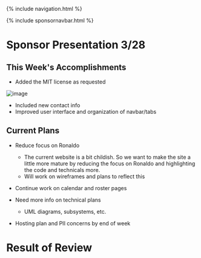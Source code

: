 {% include navigation.html %}

{% include sponsornavbar.html %}

# Sponsor Presentation 3/28

## This Week's Accomplishments

- Added the MIT license as requested

![image](https://user-images.githubusercontent.com/89219486/159780557-bbdc4de6-afcd-435a-8a89-f80fc60ccc6b.png)

- Included new contact info
- Improved user interface and organization of navbar/tabs

## Current Plans

- Reduce focus on Ronaldo
  - The current website is a bit childish. So we want to make the site a little more mature by reducing the focus on Ronaldo and highlighting the code and technicals more.
  - Will work on wireframes and plans to reflect this

- Continue work on calendar and roster pages

- Need more info on technical plans
  - UML diagrams, subsystems, etc.

- Hosting plan and PII concerns by end of week

# Result of Review
